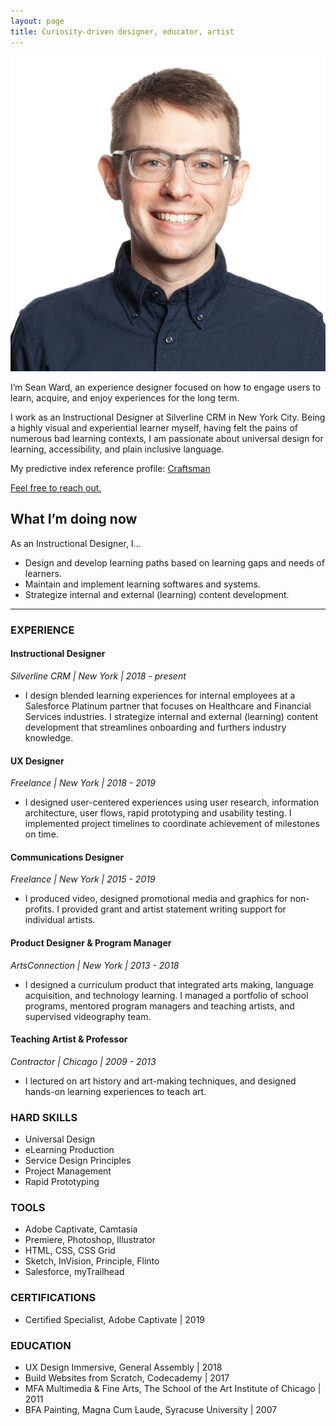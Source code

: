 ```yaml
---
layout: page
title: Curiosity-driven designer, educator, artist
---
```


![Sean Ward](/images/headshot-sean.jpg)

<p class="lead">I’m Sean Ward, an experience designer focused on how to engage users to learn, acquire, and enjoy experiences for the long term.</p>

I work as an Instructional Designer at Silverline CRM in New York City. Being a highly visual and experiential learner myself, having felt the pains of numerous bad learning contexts, I am passionate about universal design for learning, accessibility, and plain inclusive language.

My predictive index reference profile: [Craftsman](https://www.predictiveindex.com/reference-profile/craftsman/)

[Feel free to reach out.](Mailto:seanthomasward@gmail.com)

## What I’m doing now
As an Instructional Designer, I...
- Design and develop learning paths based on learning gaps and needs of learners.
- Maintain and implement learning softwares and systems. 
- Strategize internal and external (learning) content development.

---

### EXPERIENCE
#### **Instructional Designer**
*Silverline CRM | New York | 2018 - present* 
- I design blended learning experiences for internal employees at a Salesforce Platinum partner that focuses on Healthcare and Financial Services industries. I strategize internal and external (learning) content development that streamlines onboarding and furthers industry knowledge.

#### **UX Designer**
*Freelance | New York | 2018 - 2019*
- I designed user-centered experiences using user research, information architecture, user flows, rapid prototyping and usability testing. I implemented project timelines to coordinate achievement of milestones on time.

#### **Communications Designer**
*Freelance | New York | 2015 - 2019*
- I produced video, designed promotional media and graphics for non-profits. I provided grant and artist statement writing support for individual artists.

#### **Product Designer & Program Manager**
*ArtsConnection | New York | 2013 - 2018*
- I designed a curriculum product that integrated arts making, language acquisition, and technology learning. I managed a portfolio of school programs, mentored program managers and teaching artists, and supervised videography team.

#### **Teaching Artist & Professor**
*Contractor | Chicago | 2009 - 2013*
- I lectured on art history and art-making techniques, and designed hands-on learning experiences to teach art.


### HARD SKILLS
- Universal Design
- eLearning Production
- Service Design Principles
- Project Management
- Rapid Prototyping


### TOOLS
- Adobe Captivate, Camtasia
- Premiere, Photoshop, Illustrator
- HTML, CSS, CSS Grid
- Sketch, InVision, Principle, Flinto
- Salesforce, myTrailhead


### CERTIFICATIONS
- Certified Specialist, Adobe Captivate | 2019


### EDUCATION
- UX Design Immersive, General Assembly | 2018
- Build Websites from Scratch, Codecademy | 2017
- MFA Multimedia & Fine Arts, The School of the Art Institute of Chicago | 2011
- BFA Painting, Magna Cum Laude, Syracuse University | 2007
